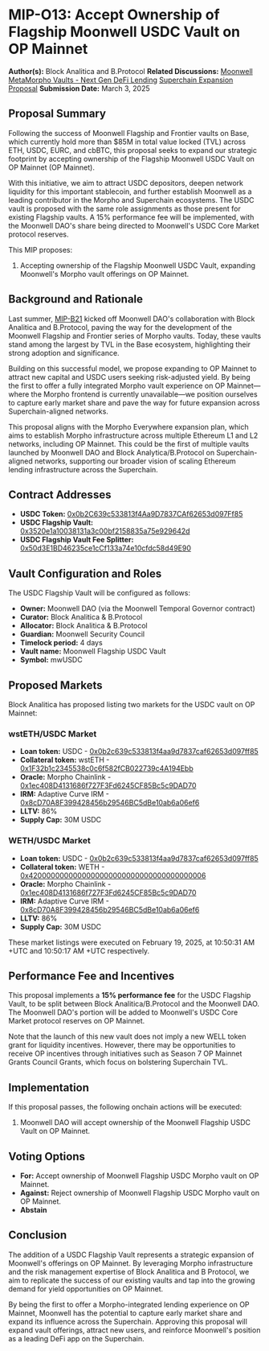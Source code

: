 # MIP-O13: Accept Ownership of Flagship Moonwell USDC Vault on OP Mainnet

**Author(s):** Block Analitica and B.Protocol **Related Discussions:**
[Moonwell MetaMorpho Vaults - Next Gen DeFi Lending](https://forum.moonwell.fi/t/introducing-moonwell-metamorpho-vaults-next-gen-defi-lending/960/16)
[Superchain Expansion Proposal](https://forum.moonwell.fi/t/proposal-to-launch-moonwell-flagship-usdc-vault-on-OP-Mainnet/1540)
**Submission Date:** March 3, 2025

## Proposal Summary

Following the success of Moonwell Flagship and Frontier vaults on Base, which
currently hold more than $85M in total value locked (TVL) across ETH, USDC,
EURC, and cbBTC, this proposal seeks to expand our strategic footprint by
accepting ownership of the Flagship Moonwell USDC Vault on OP Mainnet (OP
Mainnet).

With this initiative, we aim to attract USDC depositors, deepen network
liquidity for this important stablecoin, and further establish Moonwell as a
leading contributor in the Morpho and Superchain ecosystems. The USDC vault is
proposed with the same role assignments as those present for existing Flagship
vaults. A 15% performance fee will be implemented, with the Moonwell DAO's share
being directed to Moonwell's USDC Core Market protocol reserves.

This MIP proposes:

1. Accepting ownership of the Flagship Moonwell USDC Vault, expanding Moonwell's
   Morpho vault offerings on OP Mainnet.

## Background and Rationale

Last summer,
[MIP-B21](https://boardroom.io/moonwell/proposal/cHJvcG9zYWw6bW9vbndlbGw6b25jaGFpbi11cGdyYWRlOjIx)
kicked off Moonwell DAO's collaboration with Block Analitica and B.Protocol,
paving the way for the development of the Moonwell Flagship and Frontier series
of Morpho vaults. Today, these vaults stand among the largest by TVL in the Base
ecosystem, highlighting their strong adoption and significance.

Building on this successful model, we propose expanding to OP Mainnet to attract
new capital and USDC users seeking risk-adjusted yield. By being the first to
offer a fully integrated Morpho vault experience on OP Mainnet—where the Morpho
frontend is currently unavailable—we position ourselves to capture early market
share and pave the way for future expansion across Superchain-aligned networks.

This proposal aligns with the Morpho Everywhere expansion plan, which aims to
establish Morpho infrastructure across multiple Ethereum L1 and L2 networks,
including OP Mainnet. This could be the first of multiple vaults launched by
Moonwell DAO and Block Analytica/B.Protocol on Superchain-aligned networks,
supporting our broader vision of scaling Ethereum lending infrastructure across
the Superchain.

## Contract Addresses

- **USDC Token:**
  [0x0b2C639c533813f4Aa9D7837CAf62653d097Ff85](https://optimistic.etherscan.io/address/0x0b2C639c533813f4Aa9D7837CAf62653d097Ff85)
- **USDC Flagship Vault:**
  [0x3520e1a10038131a3c00bf2158835a75e929642d](https://optimistic.etherscan.io/address/0x3520e1a10038131a3c00bf2158835a75e929642d)
- **USDC Flagship Vault Fee Splitter:**
  [0x50d3E1BD46235ce1cCf133a74e10cfdc58d49E90](https://optimistic.etherscan.io/address/0x50d3E1BD46235ce1cCf133a74e10cfdc58d49E90)

## Vault Configuration and Roles

The USDC Flagship Vault will be configured as follows:

- **Owner:** Moonwell DAO (via the Moonwell Temporal Governor contract)
- **Curator:** Block Analitica & B.Protocol
- **Allocator:** Block Analitica & B.Protocol
- **Guardian:** Moonwell Security Council
- **Timelock period:** 4 days
- **Vault name:** Moonwell Flagship USDC Vault
- **Symbol:** mwUSDC

## Proposed Markets

Block Analitica has proposed listing two markets for the USDC vault on OP
Mainnet:

### wstETH/USDC Market

- **Loan token:** USDC -
  [0x0b2c639c533813f4aa9d7837caf62653d097ff85](https://optimistic.etherscan.io/address/0x0b2c639c533813f4aa9d7837caf62653d097ff85)
- **Collateral token:** wstETH -
  [0x1F32b1c2345538c0c6f582fCB022739c4A194Ebb](https://optimistic.etherscan.io/address/0x1F32b1c2345538c0c6f582fCB022739c4A194Ebb)
- **Oracle:** Morpho Chainlink -
  [0x1ec408D4131686f727F3Fd6245CF85Bc5c9DAD70](https://optimistic.etherscan.io/address/0x1ec408D4131686f727F3Fd6245CF85Bc5c9DAD70)
- **IRM:** Adaptive Curve IRM -
  [0x8cD70A8F399428456b29546BC5dBe10ab6a06ef6](https://optimistic.etherscan.io/address/0x8cD70A8F399428456b29546BC5dBe10ab6a06ef6)
- **LLTV:** 86%
- **Supply Cap:** 30M USDC

### WETH/USDC Market

- **Loan token:** USDC -
  [0x0b2c639c533813f4aa9d7837caf62653d097ff85](https://optimistic.etherscan.io/address/0x0b2c639c533813f4aa9d7837caf62653d097ff85)
- **Collateral token:** WETH -
  [0x4200000000000000000000000000000000000006](https://optimistic.etherscan.io/address/0x4200000000000000000000000000000000000006)
- **Oracle:** Morpho Chainlink -
  [0x1ec408D4131686f727F3Fd6245CF85Bc5c9DAD70](https://optimistic.etherscan.io/address/0x1ec408D4131686f727F3Fd6245CF85Bc5c9DAD70)
- **IRM:** Adaptive Curve IRM -
  [0x8cD70A8F399428456b29546BC5dBe10ab6a06ef6](https://optimistic.etherscan.io/address/0x8cD70A8F399428456b29546BC5dBe10ab6a06ef6)
- **LLTV:** 86%
- **Supply Cap:** 30M USDC

These market listings were executed on February 19, 2025, at 10:50:31 AM +UTC
and 10:50:17 AM +UTC respectively.

## Performance Fee and Incentives

This proposal implements a **15% performance fee** for the USDC Flagship Vault,
to be split between Block Analitica/B.Protocol and the Moonwell DAO. The
Moonwell DAO's portion will be added to Moonwell's USDC Core Market protocol
reserves on OP Mainnet.

Note that the launch of this new vault does not imply a new WELL token grant for
liquidity incentives. However, there may be opportunities to receive OP
incentives through initiatives such as Season 7 OP Mainnet Grants Council
Grants, which focus on bolstering Superchain TVL.

## Implementation

If this proposal passes, the following onchain actions will be executed:

1. Moonwell DAO will accept ownership of the Moonwell Flagship USDC Vault on OP
   Mainnet.

## Voting Options

- **For:** Accept ownership of Moonwell Flagship USDC Morpho vault on OP
  Mainnet.
- **Against:** Reject ownership of Moonwell Flagship USDC Morpho vault on OP
  Mainnet.
- **Abstain**

## Conclusion

The addition of a USDC Flagship Vault represents a strategic expansion of
Moonwell's offerings on OP Mainnet. By leveraging Morpho infrastructure and the
risk management expertise of Block Analitica and B Protocol, we aim to replicate
the success of our existing vaults and tap into the growing demand for yield
opportunities on OP Mainnet.

By being the first to offer a Morpho-integrated lending experience on OP
Mainnet, Moonwell has the potential to capture early market share and expand its
influence across the Superchain. Approving this proposal will expand vault
offerings, attract new users, and reinforce Moonwell's position as a leading
DeFi app on the Superchain.
